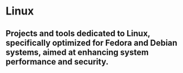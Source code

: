 # Linux
## Projects and tools dedicated to Linux, specifically optimized for Fedora and Debian systems, aimed at enhancing system performance and security.
